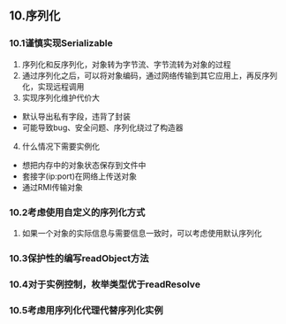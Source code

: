 ## 10.序列化

### 10.1谨慎实现Serializable
1. 序列化和反序列化，对象转为字节流、字节流转为对象的过程
2. 通过序列化之后，可以将对象编码，通过网络传输到其它应用上，再反序列化，实现远程调用
3. 实现序列化维护代价大
- 默认导出私有字段，违背了封装
- 可能导致bug、安全问题、序列化绕过了构造器
4. 什么情况下需要实例化
- 想把内存中的对象状态保存到文件中
- 套接字(ip:port)在网络上传送对象
- 通过RMI传输对象

### 10.2考虑使用自定义的序列化方式
1. 如果一个对象的实际信息与需要信息一致时，可以考虑使用默认序列化

### 10.3保护性的编写readObject方法

### 10.4对于实例控制，枚举类型优于readResolve

### 10.5考虑用序列化代理代替序列化实例

